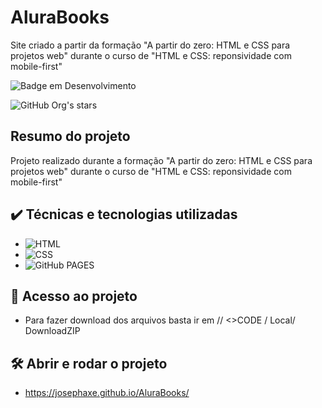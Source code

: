 # AluraBooks
Site criado a partir da formação "A partir do zero: HTML e CSS para projetos web" durante o curso de "HTML e CSS: reponsividade com mobile-first"

![Badge em Desenvolvimento](http://img.shields.io/static/v1?label=STATUS&message=DESENVOLVIMENTO&color=GREEN&style=for-the-badge)

![GitHub Org's stars](https://img.shields.io/github/stars/JosephAxe?style=social)

## Resumo do projeto
Projeto realizado durante a formação "A partir do zero: HTML e CSS para projetos web" durante o curso de "HTML e CSS: reponsividade com mobile-first"

## ✔️ Técnicas e tecnologias utilizadas

- ![HTML](https://img.shields.io/badge/HTML5-E34F26?style=for-the-badge&logo=html5&logoColor=white)
- ![CSS](https://img.shields.io/badge/CSS3-1572B6?style=for-the-badge&logo=css3&logoColor=white)
- ![GitHub PAGES](https://img.shields.io/badge/GitHub%20Pages-222222?style=for-the-badge&logo=GitHub%20Pages&logoColor=white)

## 📁 Acesso ao projeto
- Para fazer download dos arquivos basta ir em // <>CODE / Local/ DownloadZIP

## 🛠️ Abrir e rodar o projeto
- https://josephaxe.github.io/AluraBooks/
